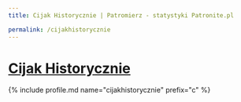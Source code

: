 ```yaml
---
title: Cijak Historycznie | Patromierz - statystyki Patronite.pl

permalink: /cijakhistorycznie
---
```


# [Cijak Historycznie](https://patronite.pl/cijakhistorycznie)

{% include profile.md name="cijakhistorycznie" prefix="c" %}
